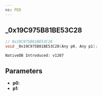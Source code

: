 ```yaml
---
ns: PED
---
```

## _0x19C975B81BE53C28

```c
// 0x19C975B81BE53C28
void _0x19C975B81BE53C28(Any p0, Any p1);
```

```
NativeDB Introduced: v1207
```

## Parameters
* **p0**:
* **p1**:

